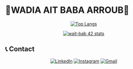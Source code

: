 # 🌟WADIA AIT BABA ARROUB🌟

<div align="center">

[![Top Langs](https://github-readme-stats.vercel.app/api/top-langs/?username=wadia05&layout=compact&langs_count=8&theme=jolly)](https://github.com/wadia05)

<a href="https://github.com/oakoudad/badge42"><img src="https://badge.mediaplus.ma/darkgray/wait-bab" alt="wait-bab 42 stats" /></a>

</div>

## 📞 Contact

<div align="center">

[![LinkedIn](https://img.shields.io/badge/linkedin-%230077B5.svg?style=for-the-badge&logo=linkedin&logoColor=white)](https://www.linkedin.com/in/wadia-ait-baba-arroub-b10230218/)
[![Instagram](https://img.shields.io/badge/Instagram-%23E4405F.svg?style=for-the-badge&logo=Instagram&logoColor=white)](https://www.instagram.com/wadia.edit/)
[![Gmail](https://img.shields.io/badge/Gmail-D14836?style=for-the-badge&logo=gmail&logoColor=white)](mailto:wadiaaitbabaarroub@gmail.com)

</div>
